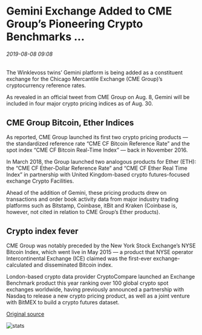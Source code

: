 # Gemini Exchange Added to CME Group’s Pioneering Crypto Benchmarks ...

###### 2019-08-08 09:08

The Winklevoss twins’ Gemini platform is being added as a constituent exchange for the Chicago Mercantile Exchange (CME Group)’s cryptocurrency reference rates.

As revealed in an official tweet from CME Group on Aug. 8, Gemini will be included in four major crypto pricing indices as of Aug. 30.

## CME Group Bitcoin, Ether Indices

As reported, CME Group launched its first two crypto pricing products — the standardized reference rate “CME CF Bitcoin Reference Rate” and the spot index “CME CF Bitcoin Real-Time Index” — back in November 2016.

In March 2018, the Group launched two analogous products for Ether (ETH): the “CME CF Ether-Dollar Reference Rate” and “CME CF Ether Real Time Index” in partnership with United Kingdom-based crypto futures-focused exchange Crypto Facilities.

Ahead of the addition of Gemini, these pricing products drew on transactions and order book activity data from major industry trading platforms such as Bitstamp, Coinbase, itBit and Kraken (Coinbase is, however, not cited in relation to CME Group’s Ether products).

## Crypto index fever

CME Group was notably preceded by the New York Stock Exchange’s NYSE Bitcoin Index, which went live in May 2015 — a product that NYSE operator Intercontinental Exchange (ICE) claimed was the first-ever exchange-calculated and disseminated Bitcoin index.

London-based crypto data provider CryptoCompare launched an Exchange Benchmark product this year ranking over 100 global crypto spot exchanges worldwide, having previously announced a partnership with Nasdaq to release a new crypto pricing product, as well as a joint venture with BitMEX to build a crypto futures dataset.

[Original source](https://cointelegraph.com/news/gemini-exchange-added-to-cme-groups-pioneering-crypto-benchmarks)

![stats](https://c.statcounter.com/11760860/0/a89fa40b/1/ "stats")